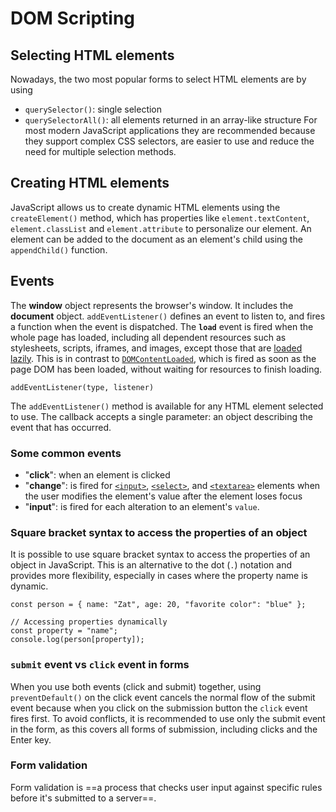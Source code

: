 # DOM Scripting

## Selecting HTML elements

Nowadays, the two most popular forms to select HTML elements are by using 
-    `querySelector()`: single selection
-    `querySelectorAll()`: all elements returned in an array-like structure
For most modern JavaScript applications they are recommended because they support complex CSS selectors, are easier to use and reduce the need for multiple selection methods.

## Creating HTML elements

JavaScript allows us to create dynamic HTML elements using the `createElement()` method, which has properties like `element.textContent`, `element.classList` and `element.attribute` to personalize our element. An element can be added to the document as an element's child using the `appendChild()` function.

## Events

The **window** object represents the browser's window. It includes the **document** object.  `addEventListener()` defines an event to listen to, and fires a function when the event is dispatched. The **`load`** event is fired when the whole page has loaded, including all dependent resources such as stylesheets, scripts, iframes, and images, except those that are [loaded lazily](https://developer.mozilla.org/en-US/docs/Web/Performance/Lazy_loading#images_and_iframes). This is in contrast to [`DOMContentLoaded`](https://developer.mozilla.org/en-US/docs/Web/API/Document/DOMContentLoaded_event "DOMContentLoaded"), which is fired as soon as the page DOM has been loaded, without waiting for resources to finish loading.

```
addEventListener(type, listener)
```

The `addEventListener()` method is available for any HTML element selected to use. The callback accepts a single parameter: an object describing the event that has occurred.

### Some common events

- "**click**": when an element is clicked
- "**change**": is fired for [`<input>`](https://developer.mozilla.org/en-US/docs/Web/HTML/Element/input), [`<select>`](https://developer.mozilla.org/en-US/docs/Web/HTML/Element/select), and [`<textarea>`](https://developer.mozilla.org/en-US/docs/Web/HTML/Element/textarea) elements when the user modifies the element's value after the element loses focus 
- "**input**": is fired for each alteration to an element's `value`.

### Square bracket syntax to access the properties of an object

It is possible to use square bracket syntax to access the properties of an object in JavaScript. This is an alternative to the dot (`.`) notation and provides more flexibility, especially in cases where the property name is dynamic.

```
const person = { name: "Zat", age: 20, "favorite color": "blue" };

// Accessing properties dynamically 
const property = "name"; 
console.log(person[property]);
```

### `submit` event vs `click` event in forms

When you use both events (click and submit) together, using `preventDefault()` on the click event cancels the normal flow of the submit event because when you click on the submission button the `click` event fires first. To avoid conflicts, it is recommended to use only the submit event in the form, as this covers all forms of submission, including clicks and the Enter key.

### Form validation

Form validation is ==a process that checks user input against specific rules before it's submitted to a server==.